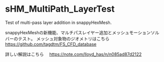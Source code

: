 # sHM_MultiPath_LayerTest
Test of multi-pass layer addition in snappyHexMesh.

snappyHexMeshの新機能、マルチパスレイヤー追加とメッシュモーションソルバーのテスト。
メッシュ対象物のジオメトリはこちら　https://github.com/tagdtm/FS_CFD_database

詳しい解説はこちら　
https://note.com/lloyd_has/n/n085ad87d2122
